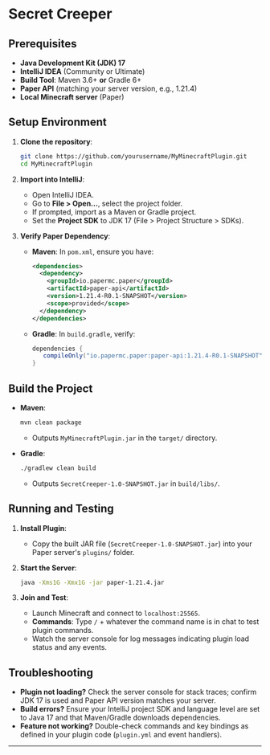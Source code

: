# Secret Creeper

## Prerequisites

* **Java Development Kit (JDK) 17**
* **IntelliJ IDEA** (Community or Ultimate)
* **Build Tool**: Maven 3.6+ **or** Gradle 6+
* **Paper API** (matching your server version, e.g., 1.21.4)
* **Local Minecraft server** (Paper)

## Setup Environment

1. **Clone the repository**:

   ```bash
   git clone https://github.com/yourusername/MyMinecraftPlugin.git
   cd MyMinecraftPlugin
   ```

2. **Import into IntelliJ**:

   * Open IntelliJ IDEA.
   * Go to **File > Open...**, select the project folder.
   * If prompted, import as a Maven or Gradle project.
   * Set the **Project SDK** to JDK 17 (File > Project Structure > SDKs).

3. **Verify Paper Dependency**:

   * **Maven**: In `pom.xml`, ensure you have:

     ```xml
     <dependencies>
       <dependency>
         <groupId>io.papermc.paper</groupId>
         <artifactId>paper-api</artifactId>
         <version>1.21.4-R0.1-SNAPSHOT</version>
         <scope>provided</scope>
       </dependency>
     </dependencies>
     ```

   * **Gradle**: In `build.gradle`, verify:

     ```groovy
     dependencies {
        compileOnly("io.papermc.paper:paper-api:1.21.4-R0.1-SNAPSHOT")
     }
     ```

## Build the Project

* **Maven**:

  ```bash
  mvn clean package
  ```

  * Outputs `MyMinecraftPlugin.jar` in the `target/` directory.

* **Gradle**:

  ```bash
  ./gradlew clean build
  ```

  * Outputs `SecretCreeper-1.0-SNAPSHOT.jar` in `build/libs/`.

## Running and Testing

1. **Install Plugin**:

   * Copy the built JAR file (`SecretCreeper-1.0-SNAPSHOT.jar`) into your Paper server's `plugins/` folder.

2. **Start the Server**:

   ```bash
   java -Xms1G -Xmx1G -jar paper-1.21.4.jar
   ```

3. **Join and Test**:

   * Launch Minecraft and connect to `localhost:25565`.
   * **Commands**: Type `/` + whatever the command name is in chat to test plugin commands.
   * Watch the server console for log messages indicating plugin load status and any events.


## Troubleshooting

* **Plugin not loading?** Check the server console for stack traces; confirm JDK 17 is used and Paper API version matches your server.
* **Build errors?** Ensure your IntelliJ project SDK and language level are set to Java 17 and that Maven/Gradle downloads dependencies.
* **Feature not working?** Double-check commands and key bindings as defined in your plugin code (`plugin.yml` and event handlers).

---
